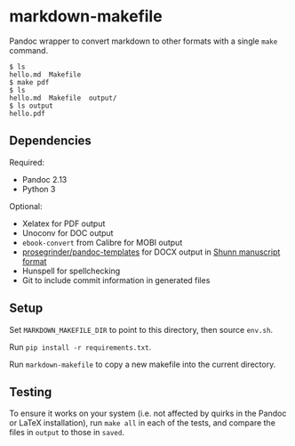 # markdown-makefile

Pandoc wrapper to convert markdown to other formats with a single `make` command.

    $ ls
    hello.md  Makefile
    $ make pdf
    $ ls
    hello.md  Makefile  output/
    $ ls output
    hello.pdf


## Dependencies

Required:

- Pandoc 2.13
- Python 3

Optional:

- Xelatex for PDF output
- Unoconv for DOC output
- `ebook-convert` from Calibre for MOBI output
- [prosegrinder/pandoc-templates](https://github.com/prosegrinder/pandoc-templates) for DOCX output in [Shunn manuscript format](https://www.shunn.net/format/story/)
- Hunspell for spellchecking
- Git to include commit information in generated files


## Setup

Set `MARKDOWN_MAKEFILE_DIR` to point to this directory, then source `env.sh`.

Run `pip install -r requirements.txt`.

Run `markdown-makefile` to copy a new makefile into the current directory.


## Testing

To ensure it works on your system (i.e. not affected by quirks in the Pandoc or LaTeX installation), run `make all` in each of the tests, and compare the files in `output` to those in `saved`.
